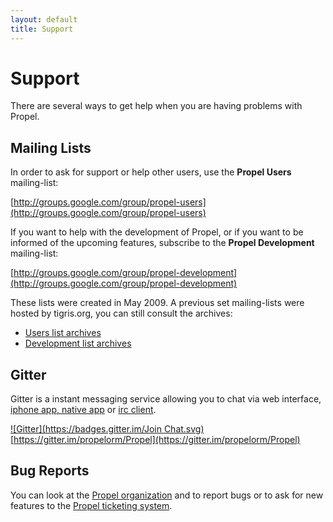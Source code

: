```yaml
---
layout: default
title: Support
---
```


# Support #

There are several ways to get help when you are having problems with Propel.

## Mailing Lists ##

In order to ask for support or help other users, use the **Propel Users** mailing-list:

[http://groups.google.com/group/propel-users](http://groups.google.com/group/propel-users)

If you want to help with the development of Propel, or if you want to be informed of the upcoming features, subscribe to the **Propel Development** mailing-list:

[http://groups.google.com/group/propel-development](http://groups.google.com/group/propel-development)

These lists were created in May 2009. A previous set mailing-lists were hosted by tigris.org, you can still consult the archives:

* [Users list archives](http://propel.tigris.org/ds/viewForumSummary.do?dsForumId=1097)
* [Development list archives](http://propel.tigris.org/ds/viewForumSummary.do?dsForumId=1093)

## Gitter ##

Gitter is a instant messaging service allowing you to chat via web interface, [iphone app, native app](https://gitter.im/apps) or [irc client](http://irc.gitter.im).

[![Gitter](https://badges.gitter.im/Join Chat.svg)](https://gitter.im/propelorm/Propel)
 [https://gitter.im/propelorm/Propel](https://gitter.im/propelorm/Propel)

## Bug Reports ##

You can look at the [Propel organization](https://github.com/propelorm) and to report bugs or to ask for new features to the [Propel ticketing system](https://github.com/propelorm/Propel2/issues).
